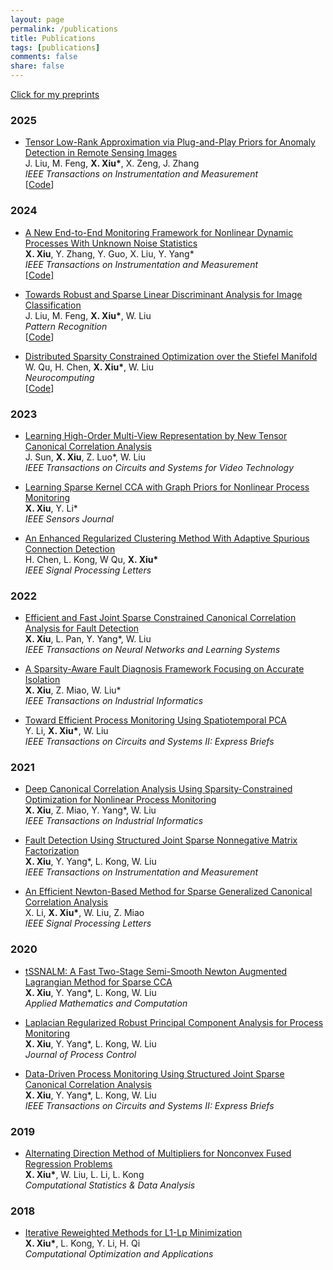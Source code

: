 ```yaml
---
layout: page
permalink: /publications
title: Publications
tags: [publications]
comments: false
share: false
---
```


<a href="https://arxiv.org/search/?query=xiu%2C+xianchao&searchtype=all&abstracts=show&order=-announced_date_first&size=50" class="textlink" target="_blank"> Click for my preprints </a> <br>


### 2025

* <a href="https://ieeexplore.ieee.org/document/10935754" class="textlink" target="_blank"> Tensor Low-Rank Approximation via Plug-and-Play Priors for Anomaly Detection in Remote Sensing Images </a><br>
J. Liu, M. Feng, <b>X. Xiu*</b>, X. Zeng, J. Zhang<br>
<i>IEEE Transactions on Instrumentation and Measurement</i><br>
 [[Code](https://github.com/xianchaoxiu/PnP-TLRA)]


### 2024

* <a href="https://ieeexplore.ieee.org/abstract/document/10464356" class="textlink" target="_blank">A New End-to-End Monitoring Framework for Nonlinear Dynamic Processes With Unknown Noise Statistics</a><br>
<b>X. Xiu</b>, Y. Zhang, Y. Guo, X. Liu, Y. Yang*<br>
<i>IEEE Transactions on Instrumentation and Measurement</i><br>
<a href="https://github.com/xianchaoxiu/DRNN" class="textlink" target="_blank"> [Code] </a>

* <a href="https://www.sciencedirect.com/science/article/abs/pii/S0031320324002632" class="textlink" target="_blank">Towards Robust and Sparse Linear Discriminant Analysis for Image Classification</a><br>
J. Liu, M. Feng, <b>X. Xiu*</b>, W. Liu<br>
<i>Pattern Recognition</i><br>
 [[Code](https://github.com/EMXlight/RSLDAplus)]

* <a href="https://www.sciencedirect.com/science/article/abs/pii/S0925231224010385" class="textlink" target="_blank">Distributed Sparsity Constrained Optimization over the Stiefel Manifold</a><br>
W. Qu, H. Chen, <b>X. Xiu*</b>, W. Liu<br>
<i>Neurocomputing</i><br>
 [[Code](https://github.com/wtqu/DREAM)]


### 2023

* <a href="https://ieeexplore.ieee.org/abstract/document/10091146" class="textlink" target="_blank"> Learning High-Order Multi-View Representation by New Tensor Canonical Correlation Analysis </a><br>
J. Sun, <b>X. Xiu</b>, Z. Luo*, W. Liu<br>
<i>IEEE Transactions on Circuits and Systems for Video Technology</i><br>

* <a href="https://ieeexplore.ieee.org/abstract/document/10050438" class="textlink" target="_blank">Learning Sparse Kernel CCA with Graph Priors for Nonlinear Process Monitoring</a><br>
<b>X. Xiu</b>, Y. Li*<br>
<i>IEEE Sensors Journal</i><br>

* <a href="https://ieeexplore.ieee.org/abstract/document/10252040" class="textlink" target="_blank">An Enhanced Regularized Clustering Method With Adaptive Spurious Connection Detection</a><br>
H. Chen, L. Kong, W Qu, <b>X. Xiu*</b><br>
<i>IEEE Signal Processing Letters</i><br>


### 2022

* <a href="https://ieeexplore.ieee.org/document/9887978" class="textlink" target="_blank">Efficient and Fast Joint Sparse Constrained Canonical Correlation Analysis for Fault Detection</a><br>
<b>X. Xiu</b>, L. Pan, Y. Yang*, W. Liu<br>
<i>IEEE Transactions on Neural Networks and Learning Systems</i><br>

* <a href="https://ieeexplore.ieee.org/abstract/document/9788040" class="textlink" target="_blank">A Sparsity-Aware Fault Diagnosis Framework Focusing on Accurate Isolation</a><br>
<b>X. Xiu</b>, Z. Miao, W. Liu*<br>
<i>IEEE Transactions on Industrial Informatics</i><br>

* <a href="https://ieeexplore.ieee.org/abstract/document/9765518" class="textlink" target="_blank">Toward Efficient Process Monitoring Using Spatiotemporal PCA</a><br>
Y. Li, <b>X. Xiu*</b>, W. Liu<br>
<i>IEEE Transactions on Circuits and Systems II: Express Briefs</i><br>


### 2021

* <a href="https://ieeexplore.ieee.org/document/9583864" class="textlink" target="_blank">Deep Canonical Correlation Analysis Using Sparsity-Constrained Optimization for Nonlinear Process Monitoring</a><br>
<b>X. Xiu</b>, Z. Miao, Y. Yang*, W. Liu<br>
<i>IEEE Transactions on Industrial Informatics</i><br>

* <a href="https://ieeexplore.ieee.org/abstract/document/9381237" class="textlink" target="_blank">Fault Detection Using Structured Joint Sparse Nonnegative Matrix Factorization</a> <br>
<b>X. Xiu</b>, Y. Yang*, L. Kong, W. Liu <br>
<i>IEEE Transactions on Instrumentation and Measurement</i><br>

* <a href="https://ieeexplore.ieee.org/abstract/document/9619966" class="textlink" target="_blank">An Efficient Newton-Based Method for Sparse Generalized Canonical Correlation Analysis</a><br>
X. Li, <b>X. Xiu*</b>, W. Liu, Z. Miao<br>
<i>IEEE Signal Processing Letters</i><br>


### 2020

* <a href="https://www.sciencedirect.com/science/article/abs/pii/S0096300320302411" class="textlink" target="_blank">tSSNALM: A Fast Two-Stage Semi-Smooth Newton Augmented Lagrangian Method for Sparse CCA</a>  <br>
<b>X. Xiu</b>, Y. Yang*, L. Kong, W. Liu<br>
<i>Applied Mathematics and Computation</i><br>

* <a href="https://www.sciencedirect.com/science/article/abs/pii/S095915242030247X" class="textlink" target="_blank">Laplacian Regularized Robust Principal Component Analysis for Process Monitoring</a>  <br>
<b>X. Xiu</b>, Y. Yang*, L. Kong, W. Liu <br>
<i>Journal of Process Control</i><br>

* <a href="https://ieeexplore.ieee.org/abstract/document/9068308/" class="textlink" target="_blank">Data-Driven Process Monitoring Using Structured Joint Sparse Canonical Correlation Analysis</a><br>
<b>X. Xiu</b>, Y. Yang*, L. Kong, W. Liu<br>
<i>IEEE Transactions on Circuits and Systems II: Express Briefs</i><br>


### 2019

* <a href="https://www.sciencedirect.com/science/article/abs/pii/S0167947319300039" class="textlink" target="_blank">Alternating Direction Method of Multipliers for Nonconvex Fused Regression Problems</a>  <br>
<b>X. Xiu*</b>, W. Liu, L. Li, L. Kong<br>
<i>Computational Statistics & Data Analysis</i><br>


### 2018

* <a href="https://link.springer.com/article/10.1007/s10589-017-9977-7" class="textlink" target="_blank">Iterative Reweighted Methods for L1-Lp Minimization</a>  <br>
<b>X. Xiu*</b>, L. Kong, Y. Li, H. Qi<br>
<i>Computational Optimization and Applications</i><br>


